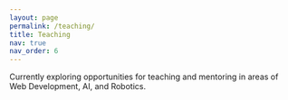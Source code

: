 ```yaml
---
layout: page
permalink: /teaching/
title: Teaching
nav: true
nav_order: 6
---
```

<p>Currently exploring opportunities for teaching and mentoring in areas of Web Development, AI, and Robotics.</p>
